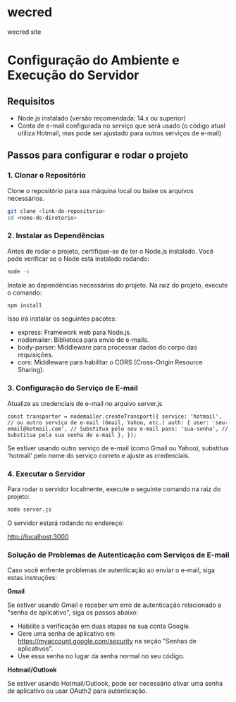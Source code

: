 # wecred
wecred site

# Configuração do Ambiente e Execução do Servidor

## Requisitos

- Node.js instalado (versão recomendada: 14.x ou superior)
- Conta de e-mail configurada no serviço que será usado (o código atual utiliza Hotmail, mas pode ser ajustado para outros serviços de e-mail)

## Passos para configurar e rodar o projeto

### 1. Clonar o Repositório

Clone o repositório para sua máquina local ou baixe os arquivos necessários.

```bash
git clone <link-do-repositorio>
cd <nome-do-diretorio>
```
### 2. Instalar as Dependências

Antes de rodar o projeto, certifique-se de ter o Node.js instalado. Você pode verificar se o Node está instalado rodando:

```bash
node -v
```

Instale as dependências necessárias do projeto. Na raiz do projeto, execute o comando:

```bash
npm install
```

Isso irá instalar os seguintes pacotes:

- express: Framework web para Node.js.
- nodemailer: Biblioteca para envio de e-mails.
- body-parser: Middleware para processar dados do corpo das requisições.
- cors: Middleware para habilitar o CORS (Cross-Origin Resource Sharing).

### 3. Configuração do Serviço de E-mail

Atualize as credenciais de e-mail no arquivo server.js

`const transporter = nodemailer.createTransport({
  service: 'hotmail', // ou outro serviço de e-mail (Gmail, Yahoo, etc.)
  auth: {
    user: 'seu-email@hotmail.com', // Substitua pelo seu e-mail
    pass: 'sua-senha', // Substitua pela sua senha de e-mail
  },
});`

Se estiver usando outro serviço de e-mail (como Gmail ou Yahoo), substitua 'hotmail' pelo nome do serviço correto e ajuste as credenciais.

### 4. Executar o Servidor

Para rodar o servidor localmente, execute o seguinte comando na raiz do projeto:

```bash
node server.js
```

O servidor estará rodando no endereço:

[http://localhost:3000](http://localhost:3000)

### Solução de Problemas de Autenticação com Serviços de E-mail

Caso você enfrente problemas de autenticação ao enviar o e-mail, siga estas instruções:

**Gmail**

Se estiver usando Gmail e receber um erro de autenticação relacionado a "senha de aplicativo", siga os passos abaixo:

- Habilite a verificação em duas etapas na sua conta Google.
- Gere uma senha de aplicativo em https://myaccount.google.com/security na seção "Senhas de aplicativos".
- Use essa senha no lugar da senha normal no seu código.

**Hotmail/Outlook**

Se estiver usando Hotmail/Outlook, pode ser necessário ativar uma senha de aplicativo ou usar OAuth2 para autenticação.



